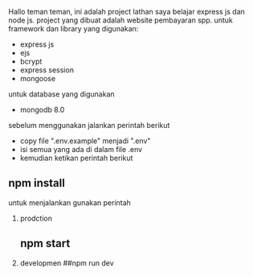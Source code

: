 Hallo teman teman, ini adalah project lathan saya belajar express js dan node js. project yang dibuat adalah website pembayaran spp.
untuk framework dan library yang digunakan:
- express js
- ejs
- bcrypt
- express session
- mongoose

untuk database yang digunakan
- mongodb 8.0



sebelum menggunakan jalankan perintah berikut
- copy file ".env.example" menjadi ".env"
- isi semua yang ada di dalam file .env
- kemudian ketikan perintah berikut

## npm install

untuk menjalankan gunakan perintah
1. prodction
   ## npm start

3. developmen
   ##npm run dev
